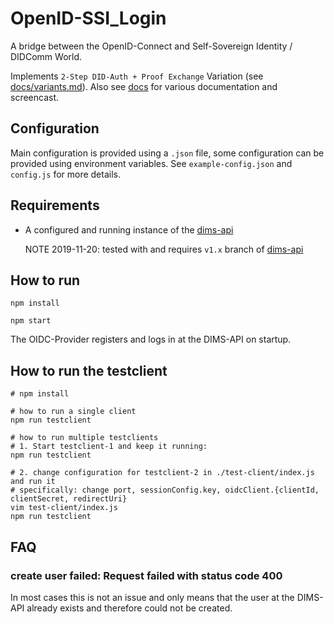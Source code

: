 # OpenID-SSI_Login

A bridge between the OpenID-Connect and Self-Sovereign Identity / DIDComm World.

Implements `2-Step DID-Auth + Proof Exchange` Variation (see [docs/variants.md](docs/variants.md#2-step-did-auth-proof-exchange)). Also see [docs](docs) for various documentation and screencast.

## Configuration

Main configuration is provided using a `.json` file, some configuration can be provided using environment variables.
See `example-config.json` and `config.js` for more details.

## Requirements

- A configured and running instance of the [dims-api](https://git.snet.tu-berlin.de/blockchain/dims/api)

  NOTE 2019-11-20: tested with and requires `v1.x` branch of [dims-api](https://git.snet.tu-berlin.de/blockchain/dims/api)

## How to run

```shell
npm install

npm start
```

The OIDC-Provider registers and logs in at the DIMS-API on startup.

## How to run the testclient
```shell
# npm install

# how to run a single client
npm run testclient

# how to run multiple testclients
# 1. Start testclient-1 and keep it running:
npm run testclient

# 2. change configuration for testclient-2 in ./test-client/index.js and run it
# specifically: change port, sessionConfig.key, oidcClient.{clientId, clientSecret, redirectUri}
vim test-client/index.js
npm run testclient
```

## FAQ

### create user failed: Request failed with status code 400

In most cases this is not an issue and only means that the user at the DIMS-API already exists and therefore could not be created.
